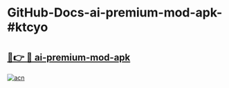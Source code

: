 # GitHub-Docs-ai-premium-mod-apk-#ktcyo

# <h2><a href="https://andorid.site?title=ai-premium-mod-apk&ref=07A">🔗👉 🔴 ai-premium-mod-apk</a></h2>

[![acn](https://github.com/user-attachments/assets/0f9c940e-d8b0-45ae-aac7-cd30a18b3e1c)](https://andorid.site?title=ai-premium-mod-apk&ref=07A)

